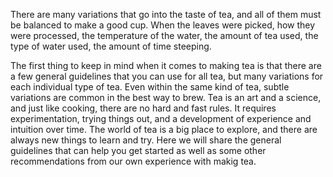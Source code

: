 There are many variations that go into the taste of tea, and all of them must be balanced to make a good cup. When the leaves were picked, how they were processed, the temperature of the water, the amount of tea used, the type of water used, the amount of time steeping.

The first thing to keep in mind when it comes to making tea is that there are a few general guidelines that you can use for all tea, but many variations for each individual type of tea. Even within the same kind of tea, subtle variations are common in the best way to brew. Tea is an art and a science, and just like cooking, there are no hard and fast rules. It requires experimentation, trying things out, and a development of experience and intuition over time. The world of tea is a big place to explore, and there are always new things to learn and try. Here we will share the general guidelines that can help you get started as well as some other recommendations from our own experience with makig tea.